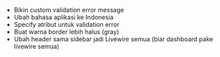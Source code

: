 - Bikin custom validation error message
- Ubah bahasa aplikasi ke Indonesia
- Specify atribut untuk validation error
- Buat warna border lebih halus (gray)
- Ubah header sama sidebar jadi Livewire semua (biar dashboard pake livewire semua)